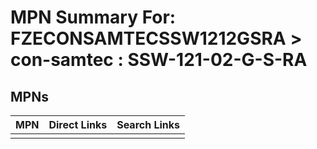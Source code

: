 



# MPN Summary For: FZECONSAMTECSSW1212GSRA > con-samtec : SSW-121-02-G-S-RA

## MPNs
  

|MPN|Direct Links|Search Links|
| :--- | :--- | :--- |
||||
